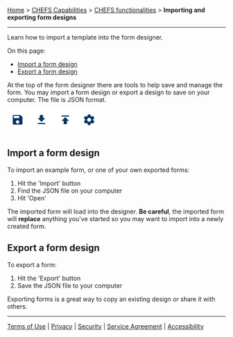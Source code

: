 [Home](index) > [CHEFS Capabilities](CHEFS-Capabilities) > [CHEFS functionalities](CHEFS-functionalities) > **Importing and exporting form designs**
***


Learn how to import a template into the form designer.

On this page:
* [Import a form design](#import-a-form-design)
* [Export a form design](#export-a-form-design)

At the top of the form designer there are tools to help save and manage the form. You may import a form design or export a design to save on your computer. The file is JSON format.

![](images/import_export_tools.png)

## Import a form design
<!-- **[Back to top](#top)** -->

To import an example form, or one of your own exported forms:

1. Hit the 'Import' button
2. Find the JSON file on your computer
3. Hit 'Open'

The imported form will load into the designer. **Be careful**, the imported form will **replace** anything you've started so you may want to import into a newly created form.

## Export a form design
<!-- **[Back to top](#top)** -->

To export a form:

1. Hit the 'Export' button
2. Save the JSON file to your computer

Exporting forms is a great way to copy an existing design or share it with others.

***
[Terms of Use](Terms-of-Use) | [Privacy](Privacy) | [Security](Security) | [Service Agreement](Service-Agreement) | [Accessibility](Accessibility)